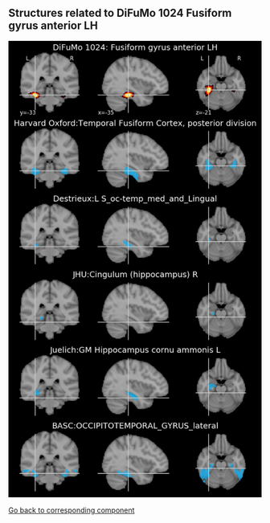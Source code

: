 


## Structures related to DiFuMo 1024 Fusiform gyrus anterior LH

![653](653.jpg "Structures related to DiFuMo 1024 Fusiform gyrus anterior LH")

[Go back to corresponding component](https://parietal-inria.github.io/DiFuMo/1024/html/653.html)